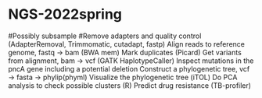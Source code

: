 # NGS-2022spring

#Possibly subsample 
#Remove adapters and quality control (AdapterRemoval, Trimmomatic, cutadapt, fastp)
Align reads to reference genome, fastq → bam (BWA mem)
Mark duplicates (Picard)
Get variants from alignment, bam → vcf (GATK HaplotypeCaller)
Inspect mutations in the pncA gene including a potential deletion
Construct a phylogenetic tree, vcf → fasta → phylip(phyml)
Visualize the phylogenetic tree (iTOL)
Do PCA analysis to check possible clusters (R)
Predict drug resistance (TB-profiler)

